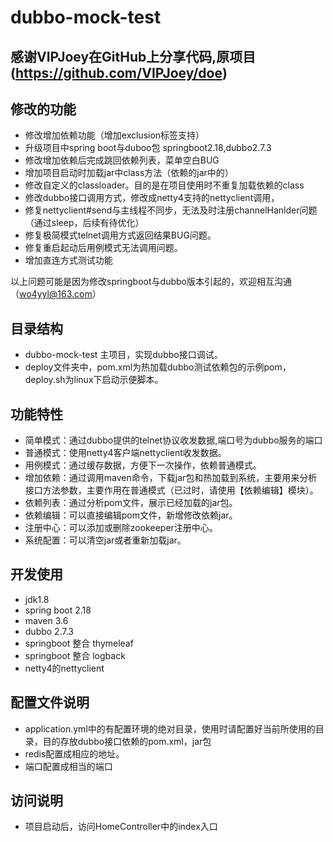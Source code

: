 # dubbo-mock-test

## 感谢VIPJoey在GitHub上分享代码,原项目(https://github.com/VIPJoey/doe)

## 修改的功能
- 修改增加依赖功能（增加exclusion标签支持）
- 升级项目中spring boot与duboo包 springboot2.18,dubbo2.7.3
- 修改增加依赖后完成跳回依赖列表，菜单空白BUG
- 增加项目启动时加载jar中class方法（依赖的jar中的）
- 修改自定义的classloader。目的是在项目使用时不重复加载依赖的class
- 修改dubbo接口调用方式，修改成netty4支持的nettyclient调用，
- 修复nettyclient#send与主线程不同步，无法及时注册channelHanlder问题（通过sleep，后续有待优化）
- 修复极简模式telnet调用方式返回结果BUG问题。
- 修复重启起动后用例模式无法调用问题。
- 增加直连方式测试功能

以上问题可能是因为修改springboot与dubbo版本引起的，欢迎相互沟通（wo4yyl@163.com）


## 目录结构
- dubbo-mock-test 主项目，实现dubbo接口调试。
- deploy文件夹中，pom.xml为热加载dubbo测试依赖包的示例pom，deploy.sh为linux下启动示便脚本。

## 功能特性
- 简单模式：通过dubbo提供的telnet协议收发数据,端口号为dubbo服务的端口
- 普通模式：使用netty4客户端nettyclient收发数据。
- 用例模式：通过缓存数据，方便下一次操作，依赖普通模式。
- 增加依赖：通过调用maven命令，下载jar包和热加载到系统，主要用来分析接口方法参数，主要作用在普通模式（已过时，请使用【依赖编辑】模块）。
- 依赖列表：通过分析pom文件，展示已经加载的jar包。
- 依赖编辑：可以直接编辑pom文件，新增修改依赖jar。
- 注册中心：可以添加或删除zookeeper注册中心。
- 系统配置：可以清空jar或者重新加载jar。

## 开发使用
- jdk1.8
- spring boot 2.18
- maven 3.6
- dubbo 2.7.3
- springboot 整合 thymeleaf
- springboot 整合 logback
- netty4的nettyclient

## 配置文件说明
- application.yml中的有配置环境的绝对目录，使用时请配置好当前所使用的目录，目的存放dubbo接口依赖的pom.xml，jar包
- redis配置成相应的地址。
- 端口配置成相当的端口

## 访问说明
- 项目启动后，访问HomeController中的index入口
